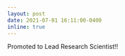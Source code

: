 ```yaml
---
layout: post
date: 2021-07-01 16:11:00-0400
inline: true
---
```


Promoted to Lead Research Scientist!!